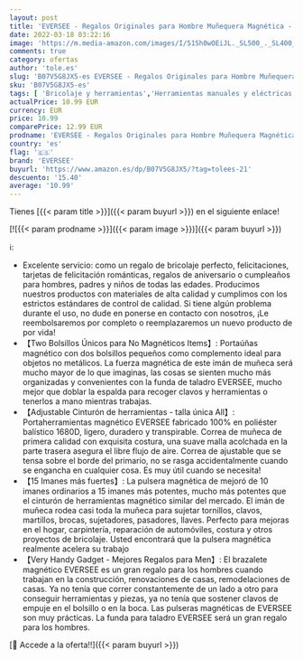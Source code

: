 ```yaml
---
layout: post
title: 'EVERSEE - Regalos Originales para Hombre Muñequera Magnética - Ideas Regalos Hombre Navidad  Padre Regalos Originales y Utiles Gadgets  Regalos San Valentin  Dia Del Padre Regalos  Regalos para Mecanicos Papa'
date: 2022-03-18 03:22:16
image: 'https://m.media-amazon.com/images/I/51Sh0wOEiJL._SL500_._SL400_.jpg'
comments: true
category: ofertas
author: 'tole.es'
slug: 'B07V5G8JX5-es EVERSEE - Regalos Originales para Hombre Muñequera...'
sku: 'B07V5G8JX5-es'
tags: [ 'Bricolaje y herramientas','Herramientas manuales y eléctricas','Organizadores de herramientas','eversee','navidad', ]
actualPrice: 10.99 EUR
currency: EUR
price: 10.99
comparePrice: 12.99 EUR
prodname: 'EVERSEE - Regalos Originales para Hombre Muñequera Magnética - Ideas Regalos Hombre Navidad  Padre Regalos Originales y Utiles Gadgets  Regalos San Valentin  Dia Del Padre Regalos  Regalos para Mecanicos Papa'
country: 'es'
flag: '🇪🇸'
brand: 'EVERSEE'
buyurl: 'https://www.amazon.es/dp/B07V5G8JX5/?tag=tolees-21'
descuento: '15.40'
average: '10.99'
---
```


Tienes [{{< param title >}}]({{< param buyurl >}}) en el siguiente enlace!

[![{{< param prodname >}}]({{< param image >}})]({{< param buyurl >}})

ℹ️:

- Excelente servicio: como un regalo de bricolaje perfecto, felicitaciones, tarjetas de felicitación románticas, regalos de aniversario o cumpleaños para hombres, padres y niños de todas las edades. Producimos nuestros productos con materiales de alta calidad y cumplimos con los estrictos estándares de control de calidad. Si tiene algún problema durante el uso, no dude en ponerse en contacto con nosotros, ¡Le reembolsaremos por completo o reemplazaremos un nuevo producto de por vida!
- 【Two Bolsillos Únicos para No Magnéticos Items】: Portaúñas magnético con dos bolsillos pequeños como complemento ideal para objetos no metálicos. La fuerza magnética de este imán de muñeca será mucho mayor de lo que imaginas, las cosas se sienten mucho más organizadas y convenientes con la funda de taladro EVERSEE, mucho mejor que doblar la espalda para recoger clavos y herramientas o tenerlos a mano mientras trabajas.
- 【Adjustable Cinturón de herramientas - talla única All】: Portaherramientas magnético EVERSEE fabricado 100% en poliéster balístico 1680D, ligero, duradero y transpirable. Correa de muñeca de primera calidad con exquisita costura, una suave malla acolchada en la parte trasera asegura el libre flujo de aire. Correa de ajustable que se tensa sobre el borde del primario, no se rasga accidentalmente cuando se engancha en cualquier cosa. Es muy útil cuando se necesita!
- 【15 Imanes más fuertes】: La pulsera magnética de mejoró de 10 imanes ordinarios a 15 imanes más potentes, mucho más potentes que el cinturón de herramientas magnético similar del mercado. El imán de muñeca rodea casi toda la muñeca para sujetar tornillos, clavos, martillos, brocas, sujetadores, pasadores, llaves. Perfecto para mejoras en el hogar, carpintería, reparación de automóviles, costura y otros proyectos de bricolaje. Usted encontrará que la pulsera magnética realmente acelera su trabajo
- 【Very Handy Gadget - Mejores Regalos para Men】: El brazalete magnético EVERSEE es un gran regalo para los hombres cuando trabajan en la construcción, renovaciones de casas, remodelaciones de casas. Ya no tenía que correr constantemente de un lado a otro para conseguir herramientas y piezas, ya no tenía que sostener clavos de empuje en el bolsillo o en la boca. Las pulseras magnéticas de EVERSEE son muy prácticas. La funda para taladro EVERSEE será un gran regalo para los hombres.

[🛒 Accede a la oferta!!]({{< param buyurl >}})
